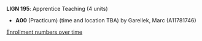 **LIGN 195**: Apprentice Teaching (4 units)

- **A00** (Practicum) (time and location TBA) by Garellek, Marc (A11781746)

[Enrollment numbers over time](./LIGN195.tsv)
